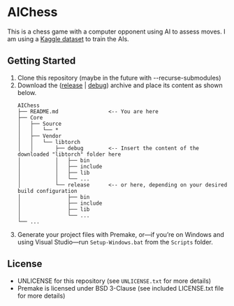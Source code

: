 # AIChess
This is a chess game with a computer opponent using AI to assess moves.
I am using a [Kaggle dataset](https://www.kaggle.com/datasets/arevel/chess-games) to train the AIs.

## Getting Started
1. Clone this repository (maybe in the future with --recurse-submodules)
2. Download the ([release](https://download.pytorch.org/libtorch/cu118/libtorch-win-shared-with-deps-2.7.0%2Bcu118.zip) | [debug](https://download.pytorch.org/libtorch/cu118/libtorch-win-shared-with-deps-debug-2.7.0%2Bcu118.zip)) archive and place its content as shown below.
   ```text
   AIChess
   ├── README.md                <-- You are here
   ├── Core
   │   ├── Source
   │   │   └── *
   │   ├── Vendor
   │   │   └── libtorch
   │   │       ├── debug        <-- Insert the content of the downloaded "libtorch" folder here
   │           │   ├── bin
   │           │   ├── include
   │           │   ├── lib
   │           │   └── ...
   │           └── release      <-- or here, depending on your desired build configuration
   │               ├── bin
   │               ├── include
   │               ├── lib
   │               └── ...
   └── ...
3. Generate your project files with Premake, or—if you’re on Windows and using Visual Studio—run `Setup-Windows.bat` from the `Scripts` folder.

## License
- UNLICENSE for this repository (see `UNLICENSE.txt` for more details)
- Premake is licensed under BSD 3-Clause (see included LICENSE.txt file for more details)